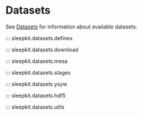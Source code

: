 # Datasets

See [Datasets](../datasets.md) for information about available datasets.

::: sleepkit.datasets.defines

::: sleepkit.datasets.download

::: sleepkit.datasets.mesa

::: sleepkit.datasets.stages

::: sleepkit.datasets.ysyw

::: sleepkit.datasets.hdf5

::: sleepkit.datasets.utils
